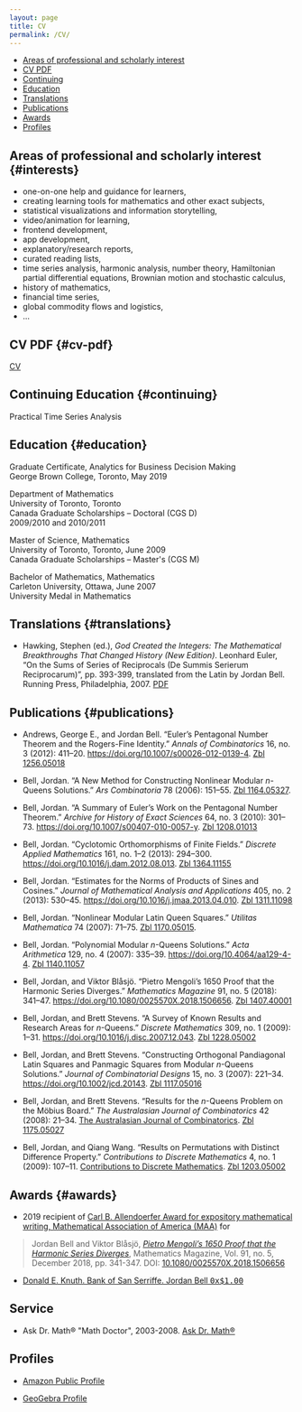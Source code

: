 ```yaml
---
layout: page
title: CV
permalink: /CV/
---
```


- [Areas of professional and scholarly interest](#interests)
- [CV PDF](#cv-pdf)
- [Continuing](#continuing)
- [Education](#education)
- [Translations](#translations)
- [Publications](#publications)
- [Awards](#awards)
- [Profiles](#profiles)

## Areas of professional and scholarly interest {#interests}

- one-on-one help and guidance for learners,
- creating learning tools for mathematics and other exact subjects,
- statistical visualizations and information storytelling,
- video/animation for learning,
- frontend development,
- app development,
- explanatory/research reports,
- curated reading lists,
- time series analysis, harmonic analysis, number theory, Hamiltonian partial differential equations, Brownian motion and stochastic calculus,
- history of mathematics,
- financial time series,
- global commodity flows and logistics,
- ...

## CV PDF {#cv-pdf}

[CV](/LaTeX/CV/cv_bell.pdf)

## Continuing Education {#continuing}

Practical Time Series Analysis


## Education {#education}

Graduate Certificate, Analytics for Business Decision Making  
George Brown College, Toronto, May 2019

Department of Mathematics  
University of Toronto, Toronto  
Canada Graduate Scholarships – Doctoral (CGS D)  
2009/2010 and 2010/2011

Master of Science, Mathematics  
University of Toronto, Toronto, June 2009  
Canada Graduate Scholarships – Master's (CGS M)

Bachelor of Mathematics, Mathematics  
Carleton University, Ottawa, June 2007  
University Medal in Mathematics

## Translations {#translations}

- Hawking, Stephen (ed.), *God Created the Integers: The Mathematical Breakthroughs That Changed History (New Edition)*. Leonhard Euler, “On the Sums of Series of Reciprocals (De Summis Serierum Reciprocarum)”, pp. 393-399, translated from the Latin by Jordan Bell. Running Press, Philadelphia, 2007. [PDF](/assets/pdfs/E41.pdf)


## Publications {#publications}

- Andrews, George E., and Jordan Bell. “Euler’s Pentagonal Number Theorem and the Rogers-Fine Identity.” *Annals of Combinatorics* 16, no. 3 (2012): 411–20. <https://doi.org/10.1007/s00026-012-0139-4>. [Zbl 1256.05018](https://zbmath.org/?q=an%3A1256.05018)

- Bell, Jordan. “A New Method for Constructing Nonlinear Modular *n*-Queens Solutions.” *Ars Combinatoria* 78 (2006): 151–55. [Zbl 1164.05327](https://zbmath.org/?q=an%3A1164.05327).

- Bell, Jordan. “A Summary of Euler’s Work on the Pentagonal Number Theorem.” *Archive for History of Exact Sciences* 64, no. 3 (2010): 301–73. <https://doi.org/10.1007/s00407-010-0057-y>. [Zbl 1208.01013](https://zbmath.org/?q=an%3A1208.01013)

- Bell, Jordan. “Cyclotomic Orthomorphisms of Finite Fields.” *Discrete Applied Mathematics* 161, no. 1–2 (2013): 294–300. <https://doi.org/10.1016/j.dam.2012.08.013>. [Zbl 1364.11155](https://zbmath.org/?q=an%3A1364.11155)

- Bell, Jordan. “Estimates for the Norms of Products of Sines and Cosines.” *Journal of Mathematical Analysis and Applications* 405, no. 2 (2013): 530–45. <https://doi.org/10.1016/j.jmaa.2013.04.010>. [Zbl 1311.11098](https://zbmath.org/?q=an%3A1311.11098)

- Bell, Jordan. “Nonlinear Modular Latin Queen Squares.” *Utilitas Mathematica* 74 (2007): 71–75. [Zbl 1170.05015](https://zbmath.org/?q=an%3A1170.05015).

- Bell, Jordan. “Polynomial Modular *n*-Queens Solutions.” *Acta Arithmetica* 129, no. 4 (2007): 335–39. <https://doi.org/10.4064/aa129-4-4>. [Zbl 1140.11057](https://zbmath.org/?q=an%3A1140.11057)

- Bell, Jordan, and Viktor Blåsjö. “Pietro Mengoli’s 1650 Proof that the Harmonic Series Diverges.” *Mathematics Magazine* 91, no. 5 (2018): 341–47. <https://doi.org/10.1080/0025570X.2018.1506656>. [Zbl 1407.40001](https://zbmath.org/?q=an%3A1407.40001)

- Bell, Jordan, and Brett Stevens. “A Survey of Known Results and Research Areas for *n*-Queens.” *Discrete Mathematics* 309, no. 1 (2009): 1–31. <https://doi.org/10.1016/j.disc.2007.12.043>. [Zbl 1228.05002](https://zbmath.org/?q=an%3A1228.05002)

- Bell, Jordan, and Brett Stevens. “Constructing Orthogonal Pandiagonal Latin Squares and Panmagic Squares from Modular *n*-Queens Solutions.” *Journal of Combinatorial Designs* 15, no. 3 (2007): 221–34. <https://doi.org/10.1002/jcd.20143>. [Zbl 1117.05016](https://zbmath.org/?q=an%3A1117.05016)

- Bell, Jordan, and Brett Stevens. “Results for the *n*-Queens Problem on the Möbius Board.” *The Australasian Journal of Combinatorics* 42 (2008): 21–34. [The Australasian Journal of Combinatorics](https://ajc.maths.uq.edu.au). [Zbl 1175.05027](https://zbmath.org/?q=an%3A1175.05027)

- Bell, Jordan, and Qiang Wang. “Results on Permutations with Distinct Difference Property.” *Contributions to Discrete Mathematics* 4, no. 1 (2009): 107–11. [Contributions to Discrete Mathematics](https://cdm.ucalgary.ca/). [Zbl 1203.05002](https://zbmath.org/?q=an%3A1203.05002)

## Awards {#awards}

- 2019 recipient of [Carl B. Allendoerfer Award for expository mathematical writing, Mathematical Association of America (MAA)](https://www.maa.org/programs-and-communities/member-communities/maa-awards/writing-awards/carl-b-allendoerfer-awards) for
> Jordan Bell and Viktor Blåsjö, [*Pietro Mengoli’s 1650 Proof that the Harmonic Series Diverges*](https://doi.org/10.1080/0025570X.2018.1506656), Mathematics Magazine, Vol. 91, no. 5, December 2018, pp. 341-347. DOI: [10.1080/0025570X.2018.1506656](https://doi.org/10.1080/0025570X.2018.1506656)

- [Donald E. Knuth. Bank of San Serriffe. Jordan Bell <tt>0x$1.00</tt>](https://www-cs-faculty.stanford.edu/~knuth/boss.html)

## Service

- Ask Dr. Math® "Math Doctor", 2003-2008. [Ask Dr. Math®](https://www.nctm.org/archives/dr.math/index.htm)

## Profiles

- [Amazon Public Profile](https://www.amazon.com/gp/profile/amzn1.account.AHBGB7NGF3DGOUKGRF67J2GIKZXQ)

- [GeoGebra Profile](https://www.geogebra.org/u/jordanbell2357)